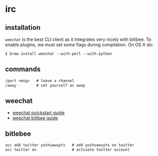 # irc

## installation
`weechat` is the best CLI client as it integrates very nicely with bitlbee. To
enable plugins, we must set some flags during compilation. On OS X do:
```txt
$ brew install weechat --with-perl --with-python
```

## commands
```txt
/part <msg>   # leave a channel
/away         # set yourself as away
```

## weechat
- [weechat quickstart guide](https://weechat.org/files/doc/devel/weechat_quickstart.en.html)
- [weechat bitlbee guide](http://zanshin.net/2015/01/10/a-guide-for-setting-up-weechat-and-bitlbee/)

## bitlebee
```txt
acc add twitter yoshuawuyts   # add yoshuawuyts on twitter
acc twitter on                # activate twitter account
```

